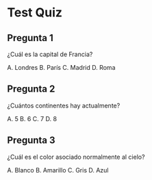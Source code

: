 # Test Quiz

## Pregunta 1

¿Cuál es la capital de Francia?

A. Londres
B. París
C. Madrid
D. Roma

<as-button message="B"></as-button>

## Pregunta 2

¿Cuántos continentes hay actualmente?

A. 5
B. 6
C. 7
D. 8

<as-button message="C"></as-button>

## Pregunta 3

¿Cuál es el color asociado normalmente al cielo?

A. Blanco
B. Amarillo
C. Gris
D. Azul

<as-button message="D"></as-button>